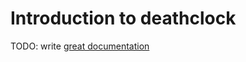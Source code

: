 # Introduction to deathclock

TODO: write [great documentation](http://jacobian.org/writing/what-to-write/)

